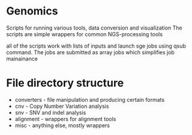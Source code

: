 # Genomics

Scripts for running various tools, data conversion and visualization
The scripts are simple wrappers for common NGS-processing tools

all of the scripts work with lists of inputs and launch sge jobs using qsub command.
The jobs are submitted as array jobs which simplifies job mainainance

# File directory structure

* converters - file manipulation and producing certain formats
* cnv - Copy Number Variation analysis
* snv - SNV and indel analysis
* alignment - wrappers for alignment tools
* misc - anything else, mostly wrappers
